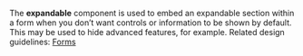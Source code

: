 The **expandable** component is used to embed an expandable section within a form when you don’t want controls or information to be shown by default. This may be used to hide advanced features, for example. Related design guidelines: [Forms](design-guidelines/usage-and-behavior/forms)
